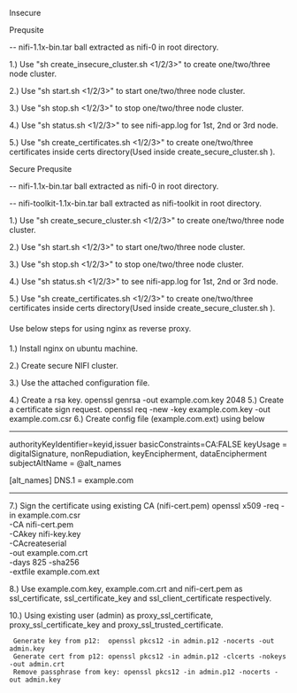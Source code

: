 
Insecure

Prequsite

  -- nifi-1.1x-bin.tar ball extracted as nifi-0 in root directory.

1.) Use "sh create_insecure_cluster.sh <1/2/3>" to create one/two/three node cluster.

2.) Use "sh start.sh <1/2/3>" to start one/two/three node cluster.

3.) Use "sh stop.sh <1/2/3>" to stop one/two/three node cluster.

4.) Use "sh status.sh <1/2/3>" to see nifi-app.log for 1st, 2nd or 3rd node.

5.) Use "sh create_certificates.sh <1/2/3>" to create one/two/three certificates inside certs directory(Used inside create_secure_cluster.sh ).


Secure
Prequsite

  -- nifi-1.1x-bin.tar ball extracted as nifi-0 in root directory.

  -- nifi-toolkit-1.1x-bin.tar ball extracted as nifi-toolkit in root directory. 

1.) Use "sh create_secure_cluster.sh <1/2/3>" to create one/two/three node cluster.

2.) Use "sh start.sh <1/2/3>" to start one/two/three node cluster.

3.) Use "sh stop.sh <1/2/3>" to stop one/two/three node cluster.

4.) Use "sh status.sh <1/2/3>" to see nifi-app.log for 1st, 2nd or 3rd node.

5.) Use "sh create_certificates.sh <1/2/3>" to create one/two/three certificates inside certs directory(Used inside create_secure_cluster.sh ).


####

Use below steps for using nginx as reverse proxy.

####


1.) Install nginx on ubuntu machine.

2.) Create secure NIFI cluster.

3.) Use the attached configuration file.

4.) Create a rsa key.
     openssl genrsa -out example.com.key 2048
5.) Create a certificate sign request.
     openssl req -new -key example.com.key -out example.com.csr
6.) Create config file (example.com.ext) using below

-----

authorityKeyIdentifier=keyid,issuer
basicConstraints=CA:FALSE
keyUsage = digitalSignature, nonRepudiation, keyEncipherment, dataEncipherment
subjectAltName = @alt_names

[alt_names]
DNS.1 = example.com

----

7.) Sign the certificate using existing CA (nifi-cert.pem)
    openssl x509 -req -in example.com.csr  \
                 -CA nifi-cert.pem \
                 -CAkey nifi-key.key \
                 -CAcreateserial \
                 -out example.com.crt \
                 -days 825 -sha256 \
                 -extfile example.com.ext

8.) Use example.com.key, example.com.crt and nifi-cert.pem as ssl_certificate, ssl_certificate_key and ssl_client_certificate respectively.

10.) Using existing user (admin) as proxy_ssl_certificate, proxy_ssl_certificate_key and 
     proxy_ssl_trusted_certificate.

     Generate key from p12:  openssl pkcs12 -in admin.p12 -nocerts -out admin.key
     Generate cert from p12: openssl pkcs12 -in admin.p12 -clcerts -nokeys -out admin.crt 
     Remove passphrase from key: openssl pkcs12 -in admin.p12 -nocerts -out admin.key


